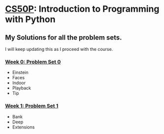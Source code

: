 # [CS50P](https://cs50.harvard.edu/python/2022/): Introduction to Programming with Python

## My Solutions for all the problem sets.
I will keep updating this as I proceed with the course.

### [Week 0: Problem Set 0](https://github.com/athxrva07/CS50-Python/tree/6318c5832fd93dd56e34b8f139606a0b8ad5f08d/Problem%20Set%200)
* Einstein
* Faces
* Indoor
* Playback
* Tip

### [Week 1: Problem Set 1](https://github.com/athxrva07/CS50-Python/tree/b9ff2c73bbc9ef90fe2a72b5087b16e606606994/Problem%20Set%201)
* Bank
* Deep
* Extensions
